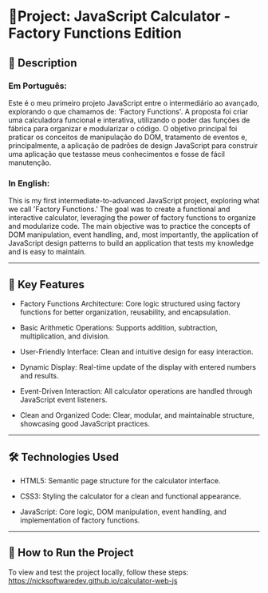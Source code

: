 # 📱Project: JavaScript Calculator - Factory Functions Edition

## 📄 Description

### Em Português:

Este é o meu primeiro projeto JavaScript entre o intermediário ao avançado, explorando o que chamamos de: 'Factory Functions'. A proposta foi criar uma calculadora funcional e interativa, utilizando o poder das funções de fábrica para organizar e modularizar o código. O objetivo principal foi praticar os conceitos de manipulação do DOM, tratamento de eventos e, principalmente, a aplicação de padrões de design JavaScript para construir uma aplicação que testasse meus conhecimentos e fosse de fácil manutenção.

### In English:

This is my first intermediate-to-advanced JavaScript project, exploring what we call 'Factory Functions.' The goal was to create a functional and interactive calculator, leveraging the power of factory functions to organize and modularize code. The main objective was to practice the concepts of DOM manipulation, event handling, and, most importantly, the application of JavaScript design patterns to build an application that tests my knowledge and is easy to maintain.

---

## 🌟 Key Features

- Factory Functions Architecture: Core logic structured using factory functions for better organization, reusability, and encapsulation.
  
- Basic Arithmetic Operations: Supports addition, subtraction, multiplication, and division.

- User-Friendly Interface: Clean and intuitive design for easy interaction.

- Dynamic Display: Real-time update of the display with entered numbers and results.

- Event-Driven Interaction: All calculator operations are handled through JavaScript event listeners.

- Clean and Organized Code: Clear, modular, and maintainable structure, showcasing good JavaScript practices.

---

## 🛠️ Technologies Used

- HTML5: Semantic page structure for the calculator interface.

- CSS3: Styling the calculator for a clean and functional appearance.

- JavaScript: Core logic, DOM manipulation, event handling, and implementation of factory functions.
  
---

## 🚀 How to Run the Project

To view and test the project locally, follow these steps: https://nicksoftwaredev.github.io/calculator-web-js
